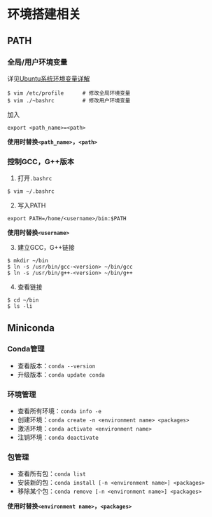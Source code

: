# 环境搭建相关
## PATH
### 全局/用户环境变量
详见[Ubuntu系统环境变量详解](https://www.linuxidc.com/Linux/2016-09/135476.htm)
```
$ vim /etc/profile      # 修改全局环境变量
$ vim ./~bashrc         # 修改用户环境变量
```
加入
```
export <path_name>=<path>
```
**使用时替换`<path_name>`，`<path>`**

### 控制GCC，G++版本
1. 打开`.bashrc`
```
$ vim ~/.bashrc
```
2. 写入PATH
```
export PATH=/home/<username>/bin:$PATH
```
**使用时替换`<username>`**

3. 建立GCC，G++链接
```
$ mkdir ~/bin
$ ln -s /usr/bin/gcc-<version> ~/bin/gcc
$ ln -s /usr/bin/g++-<version> ~/bin/g++
```

4. 查看链接
```
$ cd ~/bin
$ ls -li
```
## Miniconda
### Conda管理
- 查看版本：`conda --version`
- 升级版本：`conda update conda`
### 环境管理
- 查看所有环境：`conda info -e`
- 创建环境：`conda create -n <environment name> <packages>`
- 激活环境：`conda activate <environment name>`
- 注销环境：`conda deactivate`
### 包管理
- 查看所有包：`conda list`
- 安装新的包：`conda install [-n <environment name>] <packages>`
- 移除某个包：`conda remove [-n <environment name>] <packages>`

**使用时替换`<environment name>`，`<packages>`**